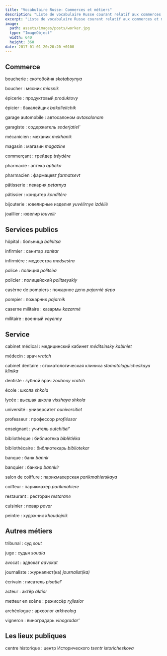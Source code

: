 ```yaml
---
title: "Vocabulaire Russe: Commerces et métiers"
description: "Liste de vocabulaire Russe courant relatif aux commerces et métiers."
excerpt: "Liste de vocabulaire Russe courant relatif aux commerces et métiers."
image:
  path: assets/images/posts/worker.jpg
  type: "ImageObject"
  width: 640
  height: 360
date: 2017-01-01 20:20:20 +0100
---
```


## Commerce

boucherie
: скотобойня
*skotaboynya*

boucher
: мясник
*miasnik*

épicerie
: продуктовый
*produktovy*

épicier
: бакалейщик
*bakalieitchik*

garage automobile
: автосалоном
*avtasalonam*

garagiste
: содержатель
*soderjatiel'*

mécanicien
: механик
*mekhanik*

magasin
: магазин
*magazine*

commerçant
: трейдер
*tréydère*

pharmacie
: аптека
*aptieka*

pharmacien
: фармацевт
*farmatsevt*

pâtisserie
: пекарня
*petarnya*

pâtissier
: кондитер
*konditère*

bijouterie
: ювелирные изделия
*yuvélirnye izdéliè*

joaillier
: ювелир
*iouvelir*


## Services publics

hôpital
: больница
*balnitsa*

infirmier
: санитар
*sanitar*

infirmière
: медсестра
*medsestra*

police
: полиция
*politsèa*

policier
: полицейский
*politseyskiy*

casèrne de pompiers
: пожарное депо
*pajarniè depo*

pompier
: пожарник
*pajarnik*

caserne militaire
: казармы
*kazarmé*

militaire
: военный
*voyenny*


## Service

cabinet médical
: медицинский кабинет
*méditsinsky kabiniet*

médecin
: врач
*vratch*

cabinet dentaire
: стоматологическая клиника
*stomatologuicheskaya klinika*

dentiste
: зубной врач
*zoubnoy vratch*

école
: школа
*shkola*

lycée
: высшая школа
*visshaya shkola*

université
: университет
*ouniversitiet*

professeur
: профессор
*profiéssor*

enseignant
: учитель
*outchitiel'*

bibliothèque
: библиотека
*biblètiéka*

bibliothécaire
: библиотекарь
*bibliotekar*

banque
: банк
*bannk*

banquier
: банкир
*bannkir*

salon de coiffure
: парикмахерская
*parikmahierskaya*

coiffeur
: парикмахер
*parikmahiere*

restaurant
: ресторан
*restarane*

cuisinier
: повар
*povar*

peintre
: художник
*khoudojnik*


## Autres métiers

tribunal
: суд
*sout*

juge
: судья
*soudia*

avocat
: адвокат
*advokat*

journaliste
: журналист(ка)
*journalist(ka)*

écrivain
: писатель
*pisatiel'*

acteur
: актëp
*aktior*

metteur en scène
: рeжиccëp
*ryjissior*

archéologue
: археолог
*arkheolog*

vigneron
: виноградарь
*vinogradar'*


## Les lieux publiques

centre historique
: центр Исторического
*tsentr istoricheskova*
